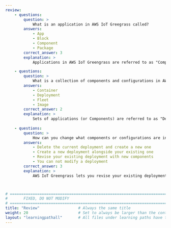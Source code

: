 ```yaml
---
review:
    - questions:
        question: >
            What is an application in AWS IoT Greegrass called?
        answers:
            - App
            - Block
            - Component
            - Package
        correct_answer: 3                    
        explanation: >
            Applications in AWS IoT Greengrass are referred to as "Components".

    - questions:
        question: >
            What is a collection of components and configurations in AWS IoT Greengrass called?
        answers:
            - Container
            - Deployment
            - Fleet
            - Image
        correct_answer: 2                   
        explanation: >
            Sets of applications (or Components) are referred to as "Deployments".
               
    - questions:
        question: >
            How can you change what components or configurations are in your deployment?
        answers:
            - Delete the current deployment and create a new one
            - Create a new deployment alongside your existing one
            - Revise your existing deployment with new components
            - You can not modify a deployment
        correct_answer: 3          
        explanation: >
            AWS IoT Greengrass lets you revise your existing deployments to change configurations or add/remove components.



# ================================================================================
#       FIXED, DO NOT MODIFY
# ================================================================================
title: "Review"                 # Always the same title
weight: 20                      # Set to always be larger than the content in this path
layout: "learningpathall"       # All files under learning paths have this same wrapper
---
```


